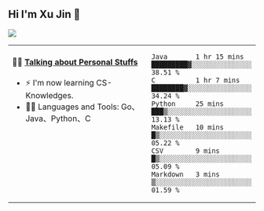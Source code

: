 
## Hi I'm Xu Jin 👋
![](https://komarev.com/ghpvc/?username=jiayouxujin&color=brightgreen&label=PROFILE+VIEWS)



<table align="center">
<tr>
<td valign="top" width="60%">

#### 🏋️‍♀️ <a href="https://github.com/jiayouxujin" target="_blank">Talking about Personal Stuffs</a>
<!-- recent_releases starts -->

- ⚡  I'm now learning CS-Knowledges.  
- 🏊‍♂️ Languages and Tools: Go、Java、Python、C
<!-- recent_releases ends -->
</td>
<td>
 
<!--START_SECTION:waka-->

```text
Java       1 hr 15 mins    █████████▓░░░░░░░░░░░░░░░   38.51 %
C          1 hr 7 mins     ████████▓░░░░░░░░░░░░░░░░   34.24 %
Python     25 mins         ███▒░░░░░░░░░░░░░░░░░░░░░   13.13 %
Makefile   10 mins         █▒░░░░░░░░░░░░░░░░░░░░░░░   05.22 %
CSV        9 mins          █▒░░░░░░░░░░░░░░░░░░░░░░░   05.09 %
Markdown   3 mins          ▒░░░░░░░░░░░░░░░░░░░░░░░░   01.59 %
```

<!--END_SECTION:waka-->
 
</td>
</tr>
</table>





